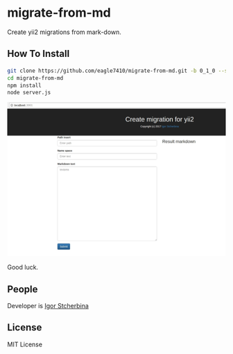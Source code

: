 # migrate-from-md

Create yii2 migrations from mark-down.

## How To Install
```bash
git clone https://github.com/eagle7410/migrate-from-md.git -b 0_1_0 --single-branch
cd migrate-from-md
npm install
node server.js
```

![In work screenshot](https://raw.githubusercontent.com/eagle7410/migrate-from-md/0_1_0/screen.jpg)

Good luck.
   
## People

Developer is [Igor Stcherbina](https://github.com/eagle7410)
   
## License
   
MIT License 
